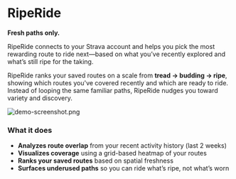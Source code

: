 # RipeRide

**Fresh paths only.**

RipeRide connects to your Strava account and helps you pick the most rewarding route to ride next—based on what you’ve recently explored and what’s still ripe for the taking.

RipeRide ranks your saved routes on a scale from **tread → budding → ripe**, showing which routes you've covered recently and which are ready to ride. Instead of looping the same familiar paths, RipeRide nudges you toward variety and discovery.

![demo-screenshot.png](demo-screenshot.png)

### What it does

* **Analyzes route overlap** from your recent activity history (last 2 weeks)
* **Visualizes coverage** using a grid-based heatmap of your routes
* **Ranks your saved routes** based on spatial freshness
* **Surfaces underused paths** so you can ride what’s ripe, not what’s worn
